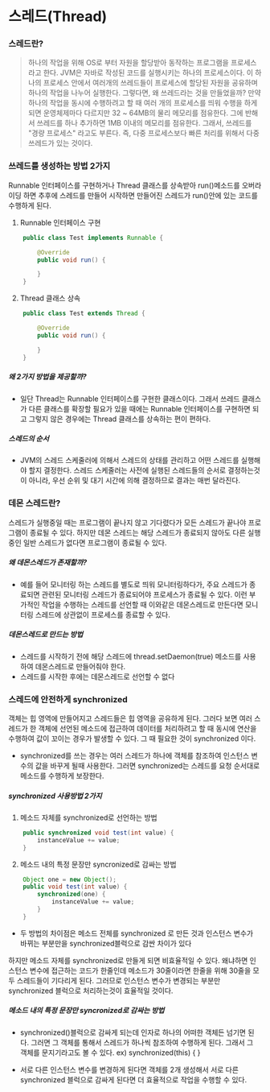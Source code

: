 # 스레드(Thread)

### 스레드란?

> 하나의 작업을 위해 OS로 부터 자원을 할당받아 동작하는 프로그램을 프로세스라고 한다. JVM은 자바로 작성된 코드를 실행시키는 하나의 프로세스이다. 이 하나의 프로세스 안에서 여러개의 쓰레드들이 프로세스에 할당된 자원을 공유하며 하나의 작업을 나누어 실행한다. 그렇다면, 왜 쓰레드라는 것을 만들었을까?
> 만약 하나의 작업을 동시에 수행하려고 할 때 여러 개의 프로세스를 띄워 수행을 하게 되면 운영체제마다 다르지만 32 ~ 64MB의 물리 메모리를 점유한다. 그에 반해서 쓰레드를 하나 추가하면 1MB 이내의 메모리를 점유한다. 그래서, 쓰레드를 "경량 프로세스" 라고도 부른다.
> 즉, 다중 프로세스보다 빠른 처리를 위해서 다중 쓰레드가 있는 것이다.

### 쓰레드를 생성하는 방법 2가지

Runnable 인터페이스를 구현하거나 Thread 클래스를 상속받아 run()메소드를 오버라이딩 하면 추후에 스레드를 만들어 시작하면 만들어진 스레드가 run()안에 있는 코드를 수행하게 된다.

1. Runnable 인터페이스 구현

```java
    public class Test implements Runnable {

        @Override
        public void run() {

        }
    }
```

2. Thread 클래스 상속

```java
    public class Test extends Thread {

        @Override
        public void run() {

        }
    }
```

##### 왜 2가지 방법을 제공할까?

- 일단 Thread는 Runnable 인터페이스를 구현한 클래스이다. 그래서 쓰레드 클래스가 다른 클래스를 확장할 필요가 있을 때에는 Runnable 인터페이스를 구현하면 되고 그렇지 않은 경우에는 Thread 클래스를 상속하는 편이 편하다.

##### 스레드의 순서

- JVM의 스레드 스케줄러에 의해서 스레드의 상태를 관리하고 어떤 스레드를 실행해야 할지 결정한다. 스레드 스케줄러는 사전에 실행된 스레드들의 순서로 결정하는것이 아니라, 우선 순위 및 대기 시간에 의해 결정하므로 결과는 매번 달라진다.

### 데몬 스레드란?

스레드가 실행중일 때는 프로그램이 끝나지 않고 기다렸다가 모든 스레드가 끝나야 프로그램이 종료될 수 있다. 하지만 데몬 스레드는 해당 스레드가 종료되지 않아도 다른 실행중인 일반 스레드가 없다면 프로그램이 종료될 수 있다.

##### 왜 데몬스레드가 존재할까?

- 예를 들어 모니터링 하는 스레드를 별도로 띄워 모니터링하다가, 주요 스레드가 종료되면 관련된 모니터링 스레드가 종료되어야 프로세스가 종료될 수 있다. 이런 부가적인 작업을 수행하는 스레드를 선언할 때 이와같은 데몬스레드로 만든다면 모니터링 스레드에 상관없이 프로세스를 종료할 수 있다.

##### 데몬스레드로 만드는 방법

- 스레드를 시작하기 전에 해당 스레드에 thread.setDaemon(true) 메소드를 사용하여 데몬스레드로 만들어줘야 한다.
- 스레드를 시작한 후에는 데몬스레드로 선언할 수 없다

### 스레드에 안전하게 synchronized

객체는 힙 영역에 만들어지고 스레드들은 힙 영역을 공유하게 된다. 그러다 보면 여러 스레드가 한 객체에 선언된 메소드에 접근하여 데이터를 처리하려고 할 때 동시에 연산을 수행하여 값이 꼬이는 경우가 발생할 수 있다. 그 때 필요한 것이 synchronized 이다.

- synchronized를 쓰는 경우는 여러 스레드가 하나에 객체를 참조하여 인스턴스 변수의 값을 바꾸게 될때 사용한다. 그러면 synchronized는 스레드를 요청 순서대로 메소드를 수행하게 보장한다.

##### synchronized 사용방법 2가지

1. 메소드 자체를 synchronized로 선언하는 방법

```java
    public synchronized void test(int value) {
        instanceValue += value;
    }
```

2. 메소드 내의 특정 문장만 syncronized로 감싸는 방법

```java
    Object one = new Object();
    public void test(int value) {
        synchronized(one) {
            instanceValue += value;
        }
    }
```

- 두 방법의 차이점은 메소드 전체를 synchronized 로 만든 것과 인스턴스 변수가 바뀌는 부분만을 synchronized블럭으로 감싼 차이가 있다

하지만 메소드 자체를 synchronized로 만들게 되면 비효율적일 수 있다. 왜냐하면 인스턴스 변수에 접근하는 코드가 한줄인데 메소드가 30줄이라면 한줄을 위해 30줄을 모두 스레드들이 기다리게 된다. 그러므로 인스턴스 변수가 변경되는 부분만 synchronized 블럭으로 처리하는것이 효율적일 것이다.

##### 메소드 내의 특정 문장만 syncronized로 감싸는 방법

- synchronized()블럭으로 감싸게 되는데 인자로 하나의 어떠한 객체든 넘기면 된다. 그러면 그 객체를 통해서 스레드가 하나씩 참조하여 수행하게 된다. 그래서 그 객체를 문지기라고도 볼 수 있다.
  ex) synchronized(this) { }

- 서로 다른 인스턴스 변수를 변경하게 된다면 객체를 2개 생성해서 서로 다른 synchronized 블럭으로 감싸게 된다면 더 효율적으로 작업을 수행할 수 있다.
